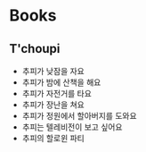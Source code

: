 # Books
## T'choupi
* 추피가 낮잠을 자요
* 추피가 밤에 산책을 해요
* 추피가 자전거를 타요
* 추피가 장난을 쳐요
* 추피가 정원에서 할아버지를 도와요
* 추피는 텔레비전이 보고 싶어요
* 추피의 할로윈 파티
